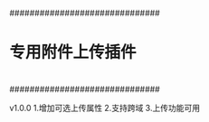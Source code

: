 ##############################
# 专用附件上传插件 
#
##############################

v1.0.0
1.增加可选上传属性
2.支持跨域
3.上传功能可用
